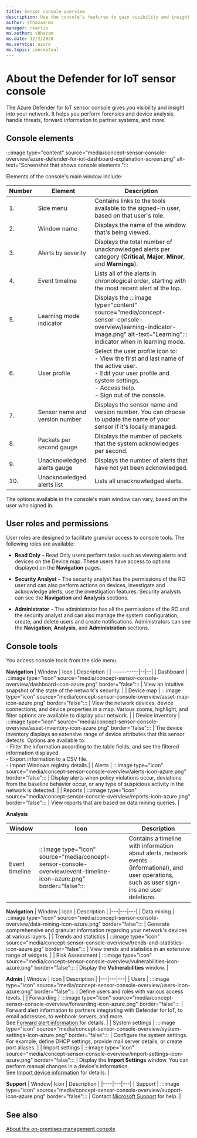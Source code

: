 ```yaml
---
title: Sensor console overview
description: Use the console's features to gain visibility and insight into your network.
author: shhazam-ms
manager: rkarlin
ms.author: shhazam
ms.date: 12/2/2020
ms.service: azure
ms.topic: conceptual
---
```


# About the Defender for IoT sensor console

The Azure Defender for IoT sensor console gives you visibility and insight into your network. It helps you perform forensics and device analysis, handle threats, forward information to partner systems, and more.

## Console elements

:::image type="content" source="media/concept-sensor-console-overview/azure-defender-for-iot-dashboard-explanation-screen.png" alt-text="Screenshot that shows console elements.":::

Elements of the console's main window include:

| Number | Element | Description |
|-----|---------|-------------|
| 1. | Side menu | Contains links to the tools available to the signed-in user, based on that user's role.|
| 2. | Window name | Displays the name of the window that's being viewed. |
| 3. | Alerts by severity | Displays the total number of unacknowledged alerts per category (**Critical**, **Major**, **Minor**, and **Warnings**). |
| 4. |  Event timeline | Lists all of the alerts in chronological order, starting with the most recent alert at the top. |
| 5. | Learning mode indicator | Displays the :::image type="content" source="media/concept-sensor-console-overview/learning-indicator-image.png" alt-text="Learning"::: indicator when in learning mode. |
| 6. | User profile | Select the user profile icon to:<br /> - View the first and last name of the active user.  <br /> - Edit your user profile and system settings. <br /> - Access help. <br /> - Sign out of the console.|
| 7. | Sensor name and version number | Displays the sensor name and version number. You can choose to update the name of your sensor if it's locally managed. |
| 8. | Packets per second gauge | Displays the number of packets that the system acknowledges per second. |
| 9. | Unacknowledged alerts gauge | Displays the number of alerts that have not yet been acknowledged. |
| 10. | Unacknowledged alerts list | Lists all unacknowledged alerts. |

The options available in the console's main window can vary, based on the user who signed in.

## User roles and permissions

User roles are designed to facilitate granular access to console tools. The following roles are available:

- **Read Only** – Read Only users perform tasks such as viewing alerts and devices on the Device map. These users have access to options displayed on the **Navigation** pages.

- **Security Analyst** – The security analyst has the permissions of the RO user and can also perform actions on devices, investigate and acknowledge alerts, use the investigation features. Security analysts can see the **Navigation** and **Analysis** sections.

- **Administrator** – The administrator has all the permissions of the RO and the security analyst and can also manage the system configuration, create, and delete users and create notifications. Administrators can see the **Navigation, Analysis**, and **Administration** sections.

## Console tools

You access console tools from the side menu.

**Navigation** 
| Window | Icon | Description |
| -----------|--|--|
| Dashboard | :::image type="icon" source="media/concept-sensor-console-overview/dashboard-icon-azure.png" border="false"::: | View an intuitive snapshot of the state of the network's security. |
| Device map | :::image type="icon" source="media/concept-sensor-console-overview/asset-map-icon-azure.png" border="false"::: | View the network devices, device connections, and device properties in a map. Various zooms, highlight, and filter options are available to display your network. |
| Device inventory | :::image type="icon" source="media/concept-sensor-console-overview/asset-inventory-icon-azure.png" border="false":::  | The device inventory displays an extensive range of device attributes that this sensor detects. Options are available to: <br /> - Filter the information according to the table fields, and see the filtered information displayed. <br /> - Export information to a CSV file. <br /> - Import Windows registry details.|
| Alerts | :::image type="icon" source="media/concept-sensor-console-overview/alerts-icon-azure.png" border="false"::: | Display alerts when policy violations occur, deviations from the baseline behavior occur, or any type of suspicious activity in the network is detected. |
| Reports | :::image type="icon" source="media/concept-sensor-console-overview/reports-icon-azure.png" border="false"::: | View reports that are based on data mining queries. |

**Analysis**

| Window| Icon | Description |
|---|---|---|
| Event timeline | :::image type="icon" source="media/concept-sensor-console-overview/event-timeline-icon-azure.png" border="false"::: | Contains a timeline with information about alerts, network events (informational), and user operations, such as user sign-ins and user deletions.|

**Navigation**
| Window | Icon | Description |
|---|---|---|
| Data mining | :::image type="icon" source="media/concept-sensor-console-overview/data-mining-icon-azure.png" border="false"::: | Generate comprehensive and granular information regarding your network's devices at various layers. |
| Trends and statistics | :::image type="icon" source="media/concept-sensor-console-overview/trends-and-statistics-icon-azure.jpg" border="false"::: | View trends and statistics in an extensive range of widgets. |
| Risk Assessment | :::image type="icon" source="media/concept-sensor-console-overview/vulnerabilities-icon-azure.png" border="false"::: | Display the **Vulnerabilities** window. |

**Admin**
| Window | Icon | Description |
|---|---|---|
| Users | :::image type="icon" source="media/concept-sensor-console-overview/users-icon-azure.png" border="false"::: | Define users and roles with various access levels. |
| Forwarding | :::image type="icon" source="media/concept-sensor-console-overview/forwarding-icon-azure.png" border="false"::: | Forward alert information to partners integrating with Defender for IoT, to email addresses, to webhook servers, and more. <br /> See [Forward alert information](how-to-forward-alert-information.md) for details. |
| System settings | :::image type="icon" source="media/concept-sensor-console-overview/system-settings-icon-azure.png" border="false"::: | Configure the system settings. For example, define DHCP settings, provide mail server details, or create port aliases. |
| Import settings | :::image type="icon" source="media/concept-sensor-console-overview/import-settings-icon-azure.png" border="false"::: | Display the **Import Settings** window. You can perform manual changes in a device's information.<br /> See [Import device information](how-to-import-device-information.md) for details. |

**Support**
| Window| Icon | Description |
|----|---|---|
| Support | :::image type="icon" source="media/concept-sensor-console-overview/support-icon-azure.png" border="false"::: | Contact [Microsoft Support](support.microsoft.com) for help. |

## See also

[About the on-premises management console](concept-air-gapped-networks.md)